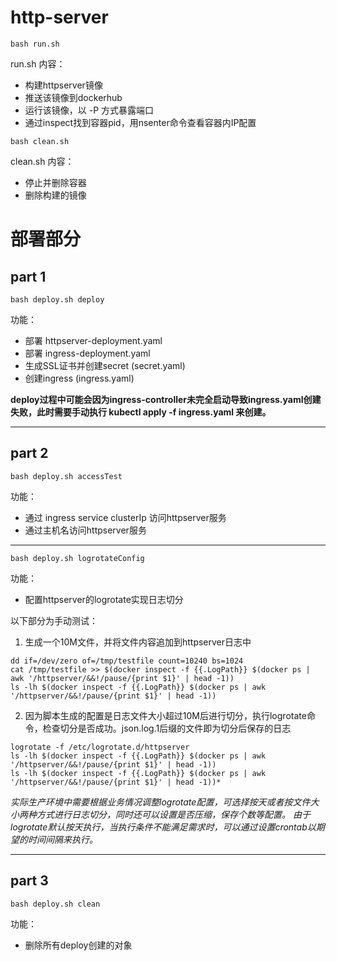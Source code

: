 # http-server
```
bash run.sh
```

run.sh 内容：
* 构建httpserver镜像
* 推送该镜像到dockerhub
* 运行该镜像，以 -P 方式暴露端口
* 通过inspect找到容器pid，用nsenter命令查看容器内IP配置

```
bash clean.sh
```

clean.sh 内容：
* 停止并删除容器
* 删除构建的镜像


# 部署部分
## part 1
```
bash deploy.sh deploy
```
功能：
* 部署 httpserver-deployment.yaml
* 部署 ingress-deployment.yaml
* 生成SSL证书并创建secret (secret.yaml)
* 创建ingress (ingress.yaml)

**deploy过程中可能会因为ingress-controller未完全启动导致ingress.yaml创建失败，此时需要手动执行 kubectl apply -f ingress.yaml 来创建。**
***
## part 2
```
bash deploy.sh accessTest
```
功能：
* 通过 ingress service clusterIp 访问httpserver服务
* 通过主机名访问httpserver服务
***
```
bash deploy.sh logrotateConfig
```
功能：
* 配置httpserver的logrotate实现日志切分

以下部分为手动测试：

1. 生成一个10M文件，并将文件内容追加到httpserver日志中
  
```
dd if=/dev/zero of=/tmp/testfile count=10240 bs=1024 
cat /tmp/testfile >> $(docker inspect -f {{.LogPath}} $(docker ps | awk '/httpserver/&&!/pause/{print $1}' | head -1))  
ls -lh $(docker inspect -f {{.LogPath}} $(docker ps | awk '/httpserver/&&!/pause/{print $1}' | head -1))
```

2. 因为脚本生成的配置是日志文件大小超过10M后进行切分，执行logrotate命令，检查切分是否成功。json.log.1后缀的文件即为切分后保存的日志  
  
```
logrotate -f /etc/logrotate.d/httpserver
ls -lh $(docker inspect -f {{.LogPath}} $(docker ps | awk '/httpserver/&&!/pause/{print $1}' | head -1))
ls -lh $(docker inspect -f {{.LogPath}} $(docker ps | awk '/httpserver/&&!/pause/{print $1}' | head -1))* 
```
  
*实际生产环境中需要根据业务情况调整logrotate配置，可选择按天或者按文件大小两种方式进行日志切分，同时还可以设置是否压缩，保存个数等配置。
由于logrotate默认按天执行，当执行条件不能满足需求时，可以通过设置crontab以期望的时间间隔来执行。*
***
## part 3
```
bash deploy.sh clean
```
功能：
* 删除所有deploy创建的对象